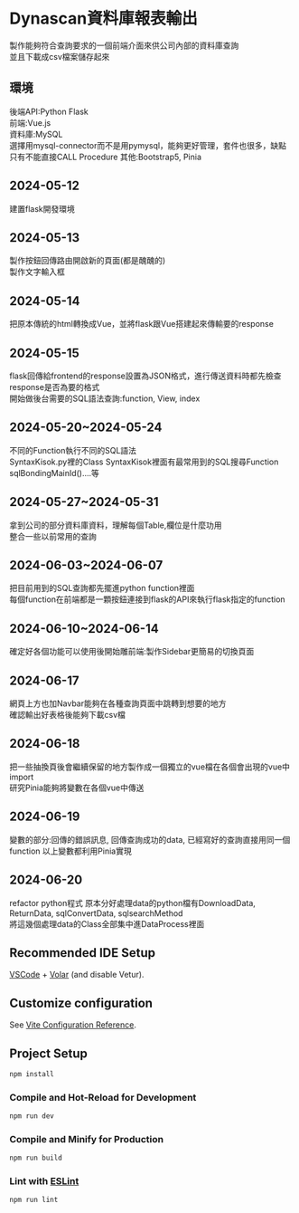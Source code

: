 # Dynascan資料庫報表輸出

製作能夠符合查詢要求的一個前端介面來供公司內部的資料庫查詢  
並且下載成csv檔案儲存起來

## 環境

後端API:Python Flask  
前端:Vue.js  
資料庫:MySQL  
選擇用mysql-connector而不是用pymysql，能夠更好管理，套件也很多，缺點只有不能直接CALL Procedure
其他:Bootstrap5, Pinia


## 2024-05-12

建置flask開發環境

## 2024-05-13

製作按鈕回傳路由開啟新的頁面(都是醜醜的)  
製作文字輸入框

## 2024-05-14

把原本傳統的html轉換成Vue，並將flask跟Vue搭建起來傳輸要的response

## 2024-05-15

flask回傳給frontend的response設置為JSON格式，進行傳送資料時都先檢查response是否為要的格式  
開始做後台需要的SQL語法查詢:function, View, index

## 2024-05-20~2024-05-24

不同的Function執行不同的SQL語法  
SyntaxKisok.py裡的Class SyntaxKisok裡面有最常用到的SQL搜尋Function sqlBondingMainId()….等

## 2024-05-27~2024-05-31

拿到公司的部分資料庫資料，理解每個Table,欄位是什麼功用  
整合一些以前常用的查詢

## 2024-06-03~2024-06-07

把目前用到的SQL查詢都先擺進python function裡面  
每個function在前端都是一顆按鈕連接到flask的API來執行flask指定的function

## 2024-06-10~2024-06-14

確定好各個功能可以使用後開始雕前端:製作Sidebar更簡易的切換頁面


## 2024-06-17

網頁上方也加Navbar能夠在各種查詢頁面中跳轉到想要的地方  
確認輸出好表格後能夠下載csv檔

## 2024-06-18

把一些抽換頁後會繼續保留的地方製作成一個獨立的vue檔在各個會出現的vue中import  
研究Pinia能夠將變數在各個vue中傳送

## 2024-06-19

變數的部分:回傳的錯誤訊息, 回傳查詢成功的data, 已經寫好的查詢直接用同一個function
以上變數都利用Pinia實現

## 2024-06-20

refactor python程式 原本分好處理data的python檔有DownloadData, ReturnData, sqlConvertData, sqlsearchMethod  
將這幾個處理data的Class全部集中進DataProcess裡面



## Recommended IDE Setup

[VSCode](https://code.visualstudio.com/) + [Volar](https://marketplace.visualstudio.com/items?itemName=Vue.volar) (and disable Vetur).

## Customize configuration

See [Vite Configuration Reference](https://vitejs.dev/config/).

## Project Setup

```sh
npm install
```

### Compile and Hot-Reload for Development

```sh
npm run dev
```

### Compile and Minify for Production

```sh
npm run build
```

### Lint with [ESLint](https://eslint.org/)

```sh
npm run lint
```
